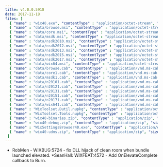```yaml
---
title: v4.0.0.5918
date: 2017-11-18
files: [
  { "name" : "wix40.exe", "contentType" : "application/octet-stream", "size" : 1178974, "title" : "WiX v4.0 Toolset install.", "promoted" : true },
  { "name" : "data/browse.msi", "contentType" : "application/octet-stream", "size" : 344064 },
  { "name" : "data/core.msi", "contentType" : "application/octet-stream", "size" : 319488 },
  { "name" : "data/msdk.msi", "contentType" : "application/octet-stream", "size" : 53248 },
  { "name" : "data/nsdk2010.msi", "contentType" : "application/octet-stream", "size" : 45056 },
  { "name" : "data/nsdk2012.msi", "contentType" : "application/octet-stream", "size" : 45056 },
  { "name" : "data/nsdk2013.msi", "contentType" : "application/octet-stream", "size" : 45056 },
  { "name" : "data/nsdk2015.msi", "contentType" : "application/octet-stream", "size" : 45056 },
  { "name" : "data/nsdk2017.msi", "contentType" : "application/octet-stream", "size" : 45056 },
  { "name" : "data/wix64.msi", "contentType" : "application/octet-stream", "size" : 32768 },
  { "name" : "data/browse.cab", "contentType" : "application/vnd.ms-cab-compressed", "size" : 914085 },
  { "name" : "data/core1.cab", "contentType" : "application/vnd.ms-cab-compressed", "size" : 8318548 },
  { "name" : "data/msdk1.cab", "contentType" : "application/vnd.ms-cab-compressed", "size" : 2199265 },
  { "name" : "data/n20101.cab", "contentType" : "application/vnd.ms-cab-compressed", "size" : 2524695 },
  { "name" : "data/n20121.cab", "contentType" : "application/vnd.ms-cab-compressed", "size" : 2996933 },
  { "name" : "data/n20131.cab", "contentType" : "application/vnd.ms-cab-compressed", "size" : 2997405 },
  { "name" : "data/n20151.cab", "contentType" : "application/vnd.ms-cab-compressed", "size" : 3294323 },
  { "name" : "data/n20171.cab", "contentType" : "application/vnd.ms-cab-compressed", "size" : 3294883 },
  { "name" : "data/wix641.cab", "contentType" : "application/vnd.ms-cab-compressed", "size" : 583 },
  { "name" : "WixToolset.Dutil.nupkg", "contentType" : "application/octet-stream", "size" : 11758869 },
  { "name" : "WixToolset.Tools.nupkg", "contentType" : "application/octet-stream", "size" : 6575413 },
  { "name" : "wix40-binaries.zip", "contentType" : "application/zip", "size" : 36250719, "title" : "WiX v4.0 binaries for situations where install cannot be used.", "protected" : true },
  { "name" : "wix40-debug.zip", "contentType" : "application/zip", "size" : 57538481, "title" : "WiX v4.0 source and symbols for debugging purposes.", "protected" : true },
  { "name" : "WixSettingsBrowser40.exe", "contentType" : "application/octet-stream", "size" : 2063387, "title" : "WiX v4.0 Toolset settings engine plus browser.", "protected" : true },
  { "name" : "wix40-udms.zip", "contentType" : "application/zip", "size" : 67652, "title" : "WiX v4.0 settings definitions.", "protected" : true }
 ]
---
```


* RobMen - WIXBUG:5724 - fix DLL hijack of clean room when bundle launched elevated.
*SeanHall: WIXFEAT:4572 - Add OnElevateComplete callback to Burn.